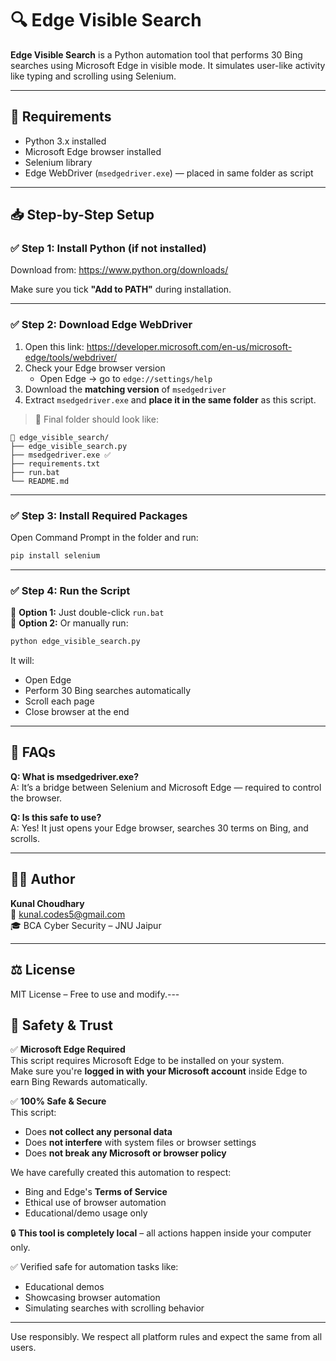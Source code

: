 # 🔍 Edge Visible Search

**Edge Visible Search** is a Python automation tool that performs 30 Bing searches using Microsoft Edge in visible mode. It simulates user-like activity like typing and scrolling using Selenium.

---

## 🧰 Requirements

- Python 3.x installed  
- Microsoft Edge browser installed  
- Selenium library  
- Edge WebDriver (`msedgedriver.exe`) — placed in same folder as script

---

## 📥 Step-by-Step Setup

### ✅ Step 1: Install Python (if not installed)
Download from: https://www.python.org/downloads/

Make sure you tick **"Add to PATH"** during installation.

---

### ✅ Step 2: Download Edge WebDriver

1. Open this link: https://developer.microsoft.com/en-us/microsoft-edge/tools/webdriver/
2. Check your Edge browser version  
   - Open Edge → go to `edge://settings/help`
3. Download the **matching version** of `msedgedriver`
4. Extract `msedgedriver.exe` and **place it in the same folder** as this script.

> 🔁 Final folder should look like:
```
📁 edge_visible_search/
├── edge_visible_search.py
├── msedgedriver.exe ✅
├── requirements.txt
├── run.bat
└── README.md
```

---

### ✅ Step 3: Install Required Packages

Open Command Prompt in the folder and run:

```bash
pip install selenium
```

---

### ✅ Step 4: Run the Script

🔹 **Option 1:** Just double-click `run.bat`  
🔹 **Option 2:** Or manually run:

```bash
python edge_visible_search.py
```

It will:
- Open Edge
- Perform 30 Bing searches automatically
- Scroll each page
- Close browser at the end

---

## 💬 FAQs

**Q: What is msedgedriver.exe?**  
A: It’s a bridge between Selenium and Microsoft Edge — required to control the browser.

**Q: Is this safe to use?**  
A: Yes! It just opens your Edge browser, searches 30 terms on Bing, and scrolls.

---

## 👨‍💻 Author

**Kunal Choudhary**  
📧 kunal.codes5@gmail.com  
🎓 BCA Cyber Security – JNU Jaipur

---

## ⚖️ License

MIT License – Free to use and modify.---

## 🔐 Safety & Trust

✅ **Microsoft Edge Required**  
This script requires Microsoft Edge to be installed on your system.  
Make sure you're **logged in with your Microsoft account** inside Edge to earn Bing Rewards automatically.

✅ **100% Safe & Secure**  
This script:
- Does **not collect any personal data**
- Does **not interfere** with system files or browser settings
- Does **not break any Microsoft or browser policy**

We have carefully created this automation to respect:
- Bing and Edge's **Terms of Service**
- Ethical use of browser automation
- Educational/demo usage only

🔒 **This tool is completely local** – all actions happen inside your computer only.

✅ Verified safe for automation tasks like:
- Educational demos
- Showcasing browser automation
- Simulating searches with scrolling behavior

---

Use responsibly. We respect all platform rules and expect the same from all users.
